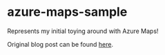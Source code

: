 # azure-maps-sample
Represents my initial toying around with Azure Maps!

Original blog post can be found <a href="https://bearandhammer.net/2018/05/13/a-couple-of-hours-with-azure-maps/" target="_blank">here</a>.